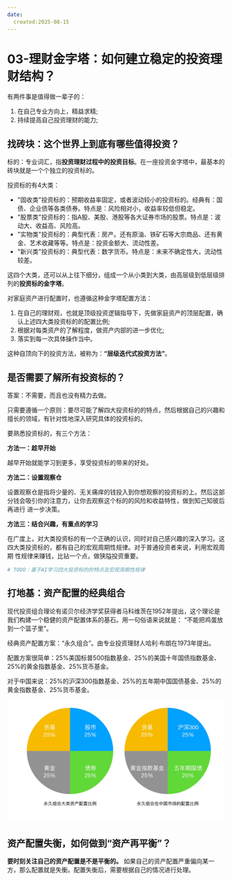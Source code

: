 ```yaml
---
date:
  created:2025-08-15
---
```


# 03-理财金字塔：如何建立稳定的投资理财结构？

有两件事是值得做一辈子的：

1. 在自己专业方向上，精益求精;
2. 持续提高自己投资理财的能力;

## 找砖块：这个世界上到底有哪些值得投资？

标的：专业词汇，指**投资理财过程中的投资目标**。在一座投资金字塔中，最基本的砖块就是一个个独立的投资标的。

投资标的有4大类：

- "固收类"投资标的：预期收益率固定，或者波动较小的投资标的。经典有：国债、企业债等各类债券。特点是：风险相对小，收益率较低但稳定。
- "股票类"投资标的：指A股、美股、港股等各大证券市场的股票。特点是：波动大、收益高、风险高。
- "实物类"投资标的：典型代表：房产。还有原油、铁矿石等大宗商品、还有黄金、艺术收藏等等。特点是：投资金额大、流动性差。
- "新兴类"投资标的：典型代表：数字货币。特点是：未来不确定性大，流动性较差。

这四个大类，还可以从上往下细分，组成一个从小类到大类，由高层级到低层级排列的**投资标的金字塔**。

对家庭资产进行配置时，也遵循这种金字塔配置方法：

1. 在自己的理财观，也就是顶级投资逻辑指导下，先做家庭资产的顶层配置，确认上述四大类投资标的的配置比例;
2. 根据对每类资产的了解程度，做资产内部的进一步优化;
3. 落实到每一次具体操作当中。

这种自顶向下的投资方法，被称为：**“层级迭代式投资方法”**。

## 是否需要了解所有投资标的？

答案：不需要，而且也没有精力去做。

只需要遵循一个原则：要尽可能了解四大投资标的的特点，然后根据自己的兴趣和擅长的领域，有针对性地深入研究具体的投资标的。

要熟悉投资标的，有三个方法：

**方法一：趁早开始**

越早开始就能学习到更多，享受投资标的带来的好处。

**方法二：设置观察仓**

设置观察仓是指将少量的、无关痛痒的钱投入到你想观察的投资标的上。然后这部分钱会吸引你的注意力，让你去观察这个标的的风险和收益特性，做到知己知彼后再进行
进一步决策。

**方法三：结合兴趣，有重点的学习**

在广度上，对大类投资标的有一个正确的认识，同时对自己感兴趣的深入学习。这四大类投资标的，都有自己的宏观周期性规律。对于普通投资者来说，利用宏观周期
性规律来赚钱，比钻一个点，做狭隘投资重要。

```python
# TODO：基于AI学习四大投资标的的特点及宏观周期性规律
```

## 打地基：资产配置的经典组合

现代投资组合理论有诺贝尔经济学奖获得者马科维茨在1952年提出，这个理论是我们构建一个稳健的资产配置体系的基石。用一句俗语来说就是：
“不能把鸡蛋放到一个篮子里”。

经典资产配置方案：“永久组合”。由专业投资理财人哈利·布朗在1973年提出。

配置方案很简单：25%美国标普500指数基金、25%的美国十年国债指数基金、25%的黄金指数基金、25%货币基金。

对于中国来说：25%的沪深300指数基金、25%的五年期中国国债基金、25%的黄金指数基金、25%货币基金。

![永久组合](../imgs/img_1.png)

## 资产配置失衡，如何做到“资产再平衡”？

**要时刻关注自己的资产配置是不是平衡的。** 如果自己的资产配置严重偏向某一方，那么配置就是失衡。配置失衡后，需要根据自己的情况进行处理。